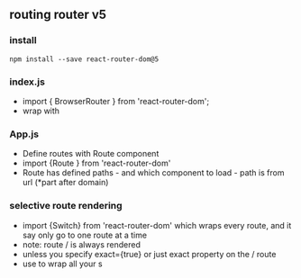 ## routing router v5

### install

```shell
npm install --save react-router-dom@5
```

### index.js

- import { BrowserRouter } from 'react-router-dom';
- wrap <App> with <BrowserRouter><App/></BrowserRouter>

### App.js

- Define routes with Route component
- import {Route } from 'react-router-dom'
- Route has defined paths - and which component to load - path is from url (\*part after domain)

### selective route rendering

- import {Switch} from 'react-router-dom' which wraps every route, and it say only go to one route at a time
- note: route / is always rendered
- unless you specify exact={true} or just exact property on the / route
- use <Switch> to wrap all your <Route>s
